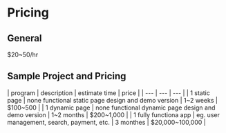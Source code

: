 # Pricing

## General

$20~50/hr

## Sample Project and Pricing

| program | description | estimate time | price |
| --- | --- | --- |
| 1 static page | none functional static page design and demo version | 1~2 weeks | $100~500 |
| 1 dynamic page | none functional dynamic page design and demo version | 1~2 months | $200~1,000 |
| 1 fully functiona app | eg. user management, search, payment, etc. | 3 monthes | $20,000~100,000 |

